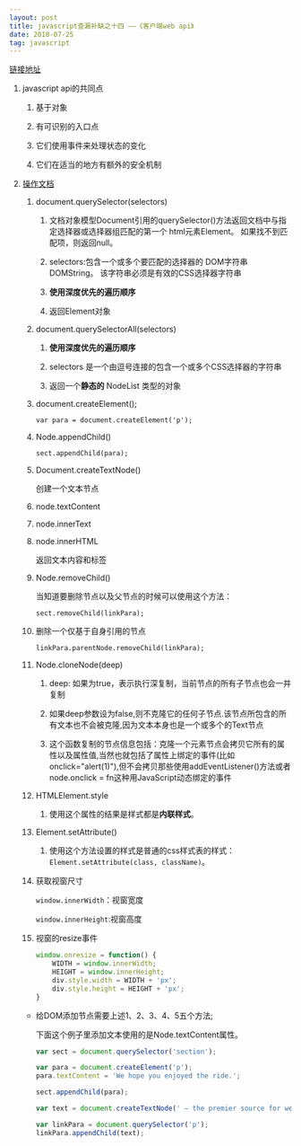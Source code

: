 ```yaml
---
layout: post
title: javascript查漏补缺之十四 ——《客户端web api》
date: 2018-07-25
tag: javascript
---
```


[链接地址](https://developer.mozilla.org/zh-CN/docs/Learn/JavaScript/Client-side_web_APIs)

1. javascript api的共同点

    1. 基于对象
    
    2. 有可识别的入口点

    3. 它们使用事件来处理状态的变化

    4. 它们在适当的地方有额外的安全机制

2. [操作文档](https://developer.mozilla.org/zh-CN/docs/Learn/JavaScript/Client-side_web_APIs/Manipulating_documents)

    1. document.querySelector(selectors)

        1. 文档对象模型Document引用的querySelector()方法返回文档中与指定选择器或选择器组匹配的第一个 html元素Element。 如果找不到匹配项，则返回null。

        2. selectors:包含一个或多个要匹配的选择器的 DOM字符串DOMString。 该字符串必须是有效的CSS选择器字符串

        3. **使用深度优先的遍历顺序**

        4. 返回Element对象

    2. document.querySelectorAll(selectors)

        1. **使用深度优先的遍历顺序**

        2. selectors 是一个由逗号连接的包含一个或多个CSS选择器的字符串

        3. 返回一个**静态的** NodeList 类型的对象

    3. document.createElement();

        `var para = document.createElement('p');`

    4. Node.appendChild()

        `sect.appendChild(para);`

    5. Document.createTextNode()

        创建一个文本节点

    6. node.textContent

    7. node.innerText

    8. node.innerHTML

        返回文本内容和标签

    9. Node.removeChild()

        当知道要删除节点以及父节点的时候可以使用这个方法：

        `sect.removeChild(linkPara);`

    10. 删除一个仅基于自身引用的节点

        `linkPara.parentNode.removeChild(linkPara);`

    11. Node.cloneNode(deep)

        1. deep: 如果为true，表示执行深复制，当前节点的所有子节点也会一并复制

        2. 如果deep参数设为false,则不克隆它的任何子节点.该节点所包含的所有文本也不会被克隆,因为文本本身也是一个或多个的Text节点

        3. 这个函数复制的节点信息包括：克隆一个元素节点会拷贝它所有的属性以及属性值,当然也就包括了属性上绑定的事件(比如onclick="alert(1)"),但不会拷贝那些使用addEventListener()方法或者node.onclick = fn这种用JavaScript动态绑定的事件

    12. HTMLElement.style

        1. 使用这个属性的结果是样式都是**内联样式**。

    13. Element.setAttribute()

        1. 使用这个方法设置的样式是普通的css样式表的样式：`Element.setAttribute(class, className)`。

    14. 获取视窗尺寸

        `window.innerWidth`：视窗宽度

        `window.innerHeight`:视窗高度
    
    15. 视窗的resize事件

        ```javascript
        window.onresize = function() {
            WIDTH = window.innerWidth;
            HEIGHT = window.innerHeight;
            div.style.width = WIDTH + 'px';
            div.style.height = HEIGHT + 'px';
        }
        ```
    - 给DOM添加节点需要上述1、2、3、4、5五个方法;

        下面这个例子里添加文本使用的是Node.textContent属性。

        ```javascript
        var sect = document.querySelector('section');

        var para = document.createElement('p');
        para.textContent = 'We hope you enjoyed the ride.';

        sect.appendChild(para);

        var text = document.createTextNode(' — the premier source for web development knowledge.');

        var linkPara = document.querySelector('p');
        linkPara.appendChild(text);

        ```


        